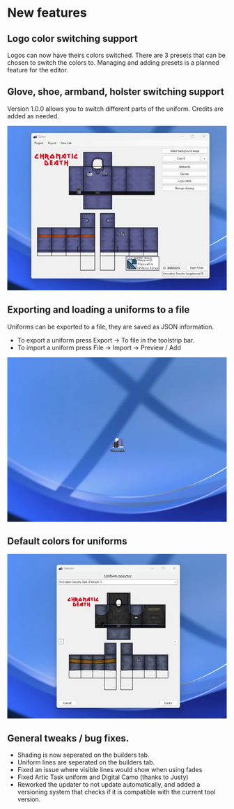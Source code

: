 # New features

## Logo color switching support

Logos can now have theirs colors switched.
There are 3 presets that can be chosen to switch the colors to.
Managing and adding presets is a planned feature for the editor.

## Glove, shoe, armband, holster switching support

Version 1.0.0 allows you to switch different parts of the uniform.
Credits are added as needed.

![Saving uniforms animated](./assets/blogs/editor/preview01.webp)

## Exporting and loading a uniforms to a file

Uniforms can be exported to a file, they are saved as JSON information.

- To export a uniform press Export -> To file in the toolstrip bar.
- To import a uniform press File -> Import -> Preview / Add

![Saving uniforms animated](./assets/blogs/editor/preview02.webp)

## Default colors for uniforms

![Saving uniforms animated](./assets/blogs/editor/preview03.webp)

## General tweaks / bug fixes.

- Shading is now seperated on the builders tab.
- Uniform lines are seperated on the builders tab.
- Fixed an issue where visible lines would show when using fades
- Fixed Artic Task uniform and Digital Camo (thanks to Justy)
- Reworked the updater to not update automatically, and added a versioning system that checks if it is compatible with the current tool version.
